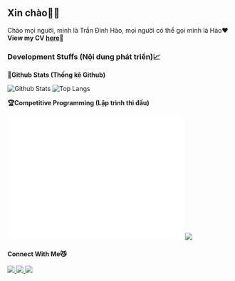 ## Xin chào👨‍💻

Chào mọi người, mình là Trần Đình Hào, mọi người có thể gọi mình là Hào❤️
**View my CV [here](http://tdh.id.vn/)📜**
### Development Stuffs (Nội dung phát triển)📈

<b> 📝Github Stats (Thống kê Github)</b>
<div class="profile-section">
        <img height="200em" src="http://github-profile-summary-cards.vercel.app/api/cards/stats?username=trandinhhao&theme=github" alt="Github Stats" class="github-stats">
        <img height="200em" src="https://github-readme-stats.vercel.app/api/top-langs/?username=trandinhhao&layout=donut" alt="Top Langs" class="top-langs">
    </div>

<b> 🏆Competitive Programming (Lập trình thi đấu)</b>
<p float="left">
<img height="280em" src="https://raw.githubusercontent.com/trandinhhao/cf/main/output/light_card.svg" />
<img height="273em" src="https://leetcard.jacoblin.cool/trandinhhao?theme=wtf&font=B612&ext=activity" />
</p>

#### Connect With Me😼

<p left="center">
<a href="https://www.linkedin.com/in/trandinhhao">
  <img src="https://img.shields.io/badge/linkedin-%230077B5.svg?&style=for-the-badge&logo=linkedin&logoColor=white" height=25>
</a> 
<a href="https://www.facebook.com/trandinhhaoo">
  <img src="https://img.shields.io/badge/Facebook-1877F2?style=for-the-badge&logo=facebook&logoColor=white" height=25>
</a>
<a href="mailto:haodinhtran06@gmail.com">
  <img src="https://img.shields.io/badge/Gmail-D14836?style=for-the-badge&logo=gmail&logoColor=white" height=25>
</a>
</p>
